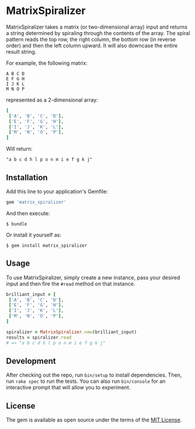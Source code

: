 # MatrixSpiralizer

MatrixSpiralizer takes a matrix (or two-dimensional array) input and returns a
string determined by spiraling through the contents of the array. The spiral pattern
reads the top row, the right column, the bottom row (in reverse order) and then the left
column upward. It will also downcase the entire result string.

For example, the following matrix:

```
A B C D
E F G H
I J K L
M N O P
```

represented as a 2-dimensional array:

```ruby
[
 ['A', 'B', 'C', 'D'],
 ['E', 'F', 'G', 'H'],
 ['I', 'J', 'K', 'L'],
 ['M', 'N', 'O', 'P'],
]
```

Will return:

```
"a b c d h l p o n m i e f g k j"
```

## Installation

Add this line to your application's Gemfile:

```ruby
gem 'matrix_spiralizer'
```

And then execute:

    $ bundle

Or install it yourself as:

    $ gem install matrix_spiralizer

## Usage

To use MatrixSpiralizer, simply create a new instance, pass your desired input
and then fire the `#read` method on that instance.

```ruby
brilliant_input = [
 ['A', 'B', 'C', 'D'],
 ['E', 'F', 'G', 'H'],
 ['I', 'J', 'K', 'L'],
 ['M', 'N', 'O', 'P'],
]

spiralizer = MatrixSpiralizer.new(brilliant_input)
results = spiralizer.read
# => "a b c d h l p o n m i e f g k j"
```

## Development

After checking out the repo, run `bin/setup` to install dependencies. Then, run `rake spec` to run the tests. You can also run `bin/console` for an interactive prompt that will allow you to experiment.

## License

The gem is available as open source under the terms of the [MIT License](http://opensource.org/licenses/MIT).
